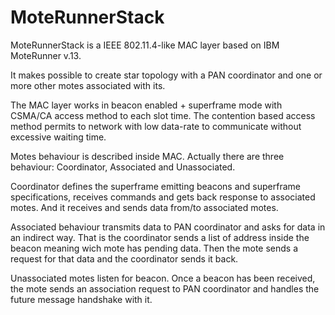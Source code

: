 # MoteRunnerStack
MoteRunnerStack is a IEEE 802.11.4-like MAC layer based on IBM MoteRunner v.13.

It makes possible to create star topology with a PAN coordinator and one or more other motes associated with its.

The MAC layer works in beacon enabled + superframe mode with CSMA/CA access method to each slot time.
The contention based access method permits to network with low data-rate to communicate without excessive waiting time.

Motes behaviour is described inside MAC. Actually there are three behaviour: Coordinator, Associated and Unassociated.

Coordinator defines the superframe emitting beacons and superframe specifications, receives commands and gets back response to associated motes. And it receives and sends data from/to associated motes.

Associated behaviour transmits data to PAN coordinator and asks for data in an indirect way. That is the coordinator sends a list of address inside the beacon meaning wich mote has pending data. Then the mote sends a request for that data and the coordinator sends it back.

Unassociated motes listen for beacon. Once a beacon has been received, the mote sends an association request to PAN coordinator and handles the future message handshake with it.
